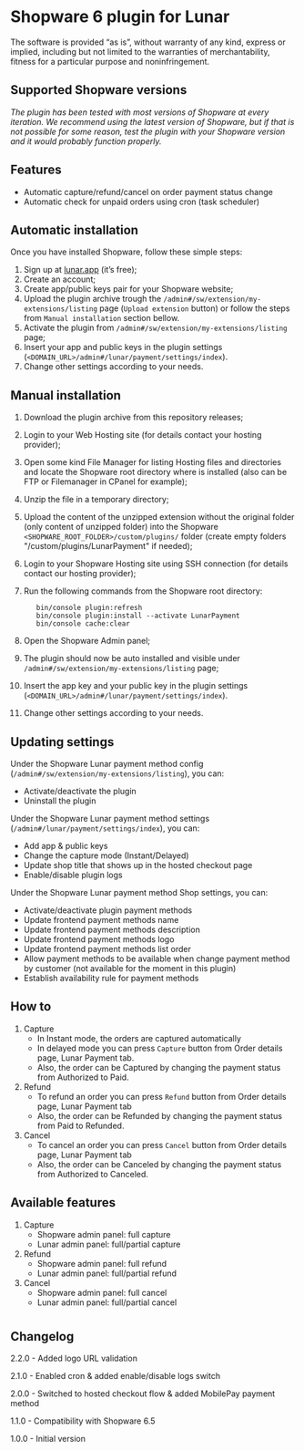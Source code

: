 # Shopware 6 plugin for Lunar

The software is provided “as is”, without warranty of any kind, express or implied, including but not limited to the warranties of merchantability, fitness for a particular purpose and noninfringement.

## Supported Shopware versions

*The plugin has been tested with most versions of Shopware at every iteration. We recommend using the latest version of Shopware, but if that is not possible for some reason, test the plugin with your Shopware version and it would probably function properly.*


## Features
* Automatic capture/refund/cancel on order payment status change
* Automatic check for unpaid orders using cron (task scheduler)

## Automatic installation

Once you have installed Shopware, follow these simple steps:
  1. Sign up at [lunar.app](https://www.lunar.app) (it’s free);
  1. Create an account;
  1. Create app/public keys pair for your Shopware website;
  1. Upload the plugin archive trough the `/admin#/sw/extension/my-extensions/listing` page (`Upload extension` button) or follow the steps from `Manual installation` section bellow.
  1. Activate the plugin from `/admin#/sw/extension/my-extensions/listing` page;
  1. Insert your app and public keys in the plugin settings (`<DOMAIN_URL>/admin#/lunar/payment/settings/index`).
  1. Change other settings according to your needs.


## Manual installation

  1. Download the plugin archive from this repository releases;
  1. Login to your Web Hosting site (for details contact your hosting provider);
  1. Open some kind File Manager for listing Hosting files and directories and locate the Shopware root directory where is installed (also can be FTP or Filemanager in CPanel for example);
  1. Unzip the file in a temporary directory;
  1. Upload the content of the unzipped extension without the original folder (only content of unzipped folder) into the Shopware `<SHOPWARE_ROOT_FOLDER>/custom/plugins/` folder (create empty folders "/custom/plugins/LunarPayment" if needed);
  1. Login to your Shopware Hosting site using SSH connection (for details contact our hosting provider);
  1. Run the following commands from the Shopware root directory:

            bin/console plugin:refresh
            bin/console plugin:install --activate LunarPayment
            bin/console cache:clear

  1. Open the Shopware Admin panel;
  1. The plugin should now be auto installed and visible under `/admin#/sw/extension/my-extensions/listing` page;
  1. Insert the app key and your public key in the plugin settings (`<DOMAIN_URL>/admin#/lunar/payment/settings/index`).
  1. Change other settings according to your needs.


## Updating settings

Under the Shopware Lunar payment method config (`/admin#/sw/extension/my-extensions/listing`), you can:
  * Activate/deactivate the plugin
  * Uninstall the plugin


Under the Shopware Lunar payment method settings (`/admin#/lunar/payment/settings/index`), you can:
  * Add app & public keys
  * Change the capture mode (Instant/Delayed)
  * Update shop title that shows up in the hosted checkout page
  * Enable/disable plugin logs

Under the Shopware Lunar payment method Shop settings, you can:
  * Activate/deactivate plugin payment methods
  * Update frontend payment methods name
  * Update frontend payment methods description
  * Update frontend payment methods logo
  * Update frontend payment methods list order
  * Allow payment methods to be available when change payment method by customer (not available for the moment in this plugin)
  * Establish availability rule for payment methods


 ## How to

  1. Capture
      * In Instant mode, the orders are captured automatically
      * In delayed mode you can press `Capture` button from Order details page, Lunar Payment tab.
      * Also, the order can be Captured by changing the payment status from Authorized to Paid.
  2. Refund
      * To refund an order you can press `Refund` button from Order details page, Lunar Payment tab
      * Also, the order can be Refunded by changing the payment status from Paid to Refunded.
  3. Cancel
      * To cancel an order you can press `Cancel` button from Order details page, Lunar Payment tab
      * Also, the order can be Canceled by changing the payment status from Authorized to Canceled.

  ## Available features

  1. Capture
      * Shopware admin panel: full capture
      * Lunar admin panel: full/partial capture
  2. Refund
      * Shopware admin panel: full refund
      * Lunar admin panel: full/partial refund
  3. Cancel
      * Shopware admin panel: full cancel
      * Lunar admin panel: full/partial cancel

#
## Changelog
2.2.0 - Added logo URL validation

2.1.0 - Enabled cron & added enable/disable logs switch

2.0.0 - Switched to hosted checkout flow & added MobilePay payment method

1.1.0 - Compatibility with Shopware 6.5

1.0.0 - Initial version